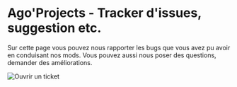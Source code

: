 # Ago'Projects - Tracker d'issues, suggestion etc.

Sur cette page vous pouvez nous rapporter les bugs que vous avez pu avoir en conduisant nos mods. Vous pouvez aussi nous poser des questions, demander des améliorations.

![Ouvrir un ticket](https://github.com/AgoProjects/agoprojects-omsi2/issues/new/choose)
